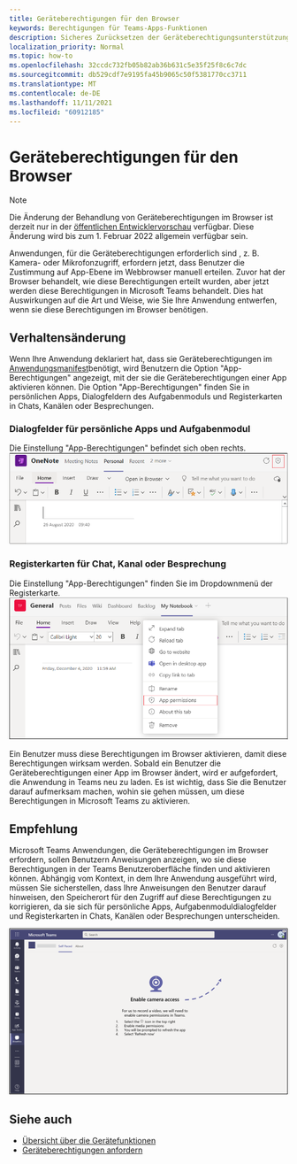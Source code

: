 ```yaml
---
title: Geräteberechtigungen für den Browser
keywords: Berechtigungen für Teams-Apps-Funktionen
description: Sicheres Zurücksetzen der Geräteberechtigungsunterstützung für Apps in unserem Webclient
localization_priority: Normal
ms.topic: how-to
ms.openlocfilehash: 32ccdc732fb05b82ab36b631c5e35f25f8c6c7dc
ms.sourcegitcommit: db529cdf7e9195fa45b9065c50f5381770cc3711
ms.translationtype: MT
ms.contentlocale: de-DE
ms.lasthandoff: 11/11/2021
ms.locfileid: "60912185"
---
```

# <a name="device-permissions-for-the-browser"></a>Geräteberechtigungen für den Browser

> [!NOTE]
> Die Änderung der Behandlung von Geräteberechtigungen im Browser ist derzeit nur in der [öffentlichen Entwicklervorschau](../../resources/dev-preview/developer-preview-intro.md) verfügbar. Diese Änderung wird bis zum 1. Februar 2022 allgemein verfügbar sein.

Anwendungen, für die Geräteberechtigungen erforderlich sind , z. B. Kamera- oder Mikrofonzugriff, erfordern jetzt, dass Benutzer die Zustimmung auf App-Ebene im Webbrowser manuell erteilen. Zuvor hat der Browser behandelt, wie diese Berechtigungen erteilt wurden, aber jetzt werden diese Berechtigungen in Microsoft Teams behandelt. Dies hat Auswirkungen auf die Art und Weise, wie Sie Ihre Anwendung entwerfen, wenn sie diese Berechtigungen im Browser benötigen.

## <a name="change-in-behavior"></a>Verhaltensänderung
Wenn Ihre Anwendung deklariert hat, dass sie Geräteberechtigungen im [Anwendungsmanifest](native-device-permissions.md)benötigt, wird Benutzern die Option "App-Berechtigungen" angezeigt, mit der sie die Geräteberechtigungen einer App aktivieren können. Die Option "App-Berechtigungen" finden Sie in persönlichen Apps, Dialogfeldern des Aufgabenmoduls und Registerkarten in Chats, Kanälen oder Besprechungen.

### <a name="personal-apps-and-task-module-dialogs"></a>Dialogfelder für persönliche Apps und Aufgabenmodul
Die Einstellung "App-Berechtigungen" befindet sich oben rechts.
<img src="../../assets/images/tabs/apppermissions.png" alt="App permissions button" width="800"/>

### <a name="chat-channel-or-meeting-tabs"></a>Registerkarten für Chat, Kanal oder Besprechung
Die Einstellung "App-Berechtigungen" finden Sie im Dropdownmenü der Registerkarte.
![Dropdownmenü "App-Berechtigungen"](../../assets/images/tabs/drop-downapppermissions.png)

Ein Benutzer muss diese Berechtigungen im Browser aktivieren, damit diese Berechtigungen wirksam werden. Sobald ein Benutzer die Geräteberechtigungen einer App im Browser ändert, wird er aufgefordert, die Anwendung in Teams neu zu laden. Es ist wichtig, dass Sie die Benutzer darauf aufmerksam machen, wohin sie gehen müssen, um diese Berechtigungen in Microsoft Teams zu aktivieren.

## <a name="recommendation"></a>Empfehlung
Microsoft Teams Anwendungen, die Geräteberechtigungen im Browser erfordern, sollen Benutzern Anweisungen anzeigen, wo sie diese Berechtigungen in der Teams Benutzeroberfläche finden und aktivieren können. Abhängig vom Kontext, in dem Ihre Anwendung ausgeführt wird, müssen Sie sicherstellen, dass Ihre Anweisungen den Benutzer darauf hinweisen, den Speicherort für den Zugriff auf diese Berechtigungen zu korrigieren, da sie sich für persönliche Apps, Aufgabenmoduldialogfelder und Registerkarten in Chats, Kanälen oder Besprechungen unterscheiden.

<img src="../../assets/images/tabs/enable-access.png" alt="Enable camera access" width="800"/>

## <a name="see-also"></a>Siehe auch

* [Übersicht über die Gerätefunktionen](device-capabilities-overview.md)
* [Geräteberechtigungen anfordern](native-device-permissions.md)
